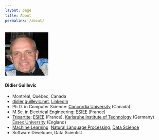 ```yaml
---
layout: page
title: About
permalink: /about/
---
```


![Didier Guillevic, Ph.D.](/assets/images/DidierGuillevic.jpg)

#### Didier Guillevic

- Montréal, Québec, Canada
- [didier.guillevic.net](https://didier.guillevic.net),
  [LinkedIn](https://ca.linkedin.com/in/didierguillevic)
- Ph.D. in Computer Science: [Concordia University](https://www.concordia.ca/encs/computer-science-software-engineering.html) (Canada)
- M.Sc. in Electrical Engineering: [ESIEE](https://www.esiee.fr/en) (France)
- [Tripartite](http://en.wikipedia.org/wiki/Tripartite_Programme):
  [ESIEE](https://www.esiee.fr/en) (France),
  [Karlsruhe Institute of Technology](https://www.etit.kit.edu) (Germany)
  [Essex University](https://www.essex.ac.uk/csee/) (England)
- [Machine Learning](https://en.wikipedia.org/wiki/Machine_learning),
[Natural Language Processing](https://en.wikipedia.org/wiki/Natural_language_processing),
[Data Science](https://en.wikipedia.org/wiki/Data_science)
- Software Developer, Data Scientist
